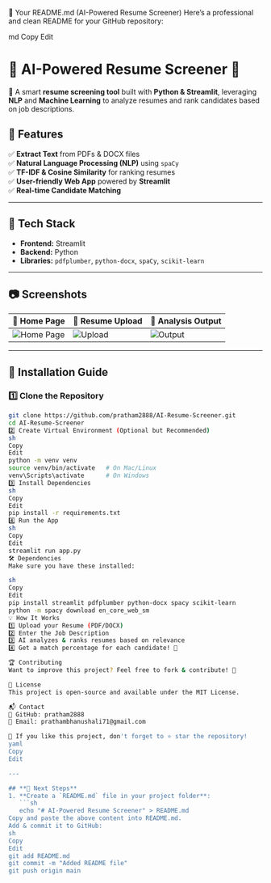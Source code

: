 📌 Your README.md (AI-Powered Resume Screener)
Here’s a professional and clean README for your GitHub repository:

md
Copy
Edit
# 📝 AI-Powered Resume Screener 🎯  
🚀 A smart **resume screening tool** built with **Python & Streamlit**, leveraging **NLP** and **Machine Learning** to analyze resumes and rank candidates based on job descriptions.

## 🌟 Features  
✅ **Extract Text** from PDFs & DOCX files  
✅ **Natural Language Processing (NLP)** using `spaCy`  
✅ **TF-IDF & Cosine Similarity** for ranking resumes  
✅ **User-friendly Web App** powered by **Streamlit**  
✅ **Real-time Candidate Matching**  

---

## 🔧 Tech Stack  
- **Frontend:** Streamlit  
- **Backend:** Python  
- **Libraries:** `pdfplumber`, `python-docx`, `spaCy`, `scikit-learn`  

---

## 📷 Screenshots  
| 📌 Home Page | 📌 Resume Upload | 📌 Analysis Output |
|-------------|---------------|---------------|
| ![Home Page](https://via.placeholder.com/400) | ![Upload](https://via.placeholder.com/400) | ![Output](https://via.placeholder.com/400) |

---

## 🚀 Installation Guide  
### 1️⃣ **Clone the Repository**  
```sh
git clone https://github.com/pratham2888/AI-Resume-Screener.git
cd AI-Resume-Screener
2️⃣ Create Virtual Environment (Optional but Recommended)
sh
Copy
Edit
python -m venv venv
source venv/bin/activate   # On Mac/Linux
venv\Scripts\activate      # On Windows
3️⃣ Install Dependencies
sh
Copy
Edit
pip install -r requirements.txt
4️⃣ Run the App
sh
Copy
Edit
streamlit run app.py
🛠 Dependencies
Make sure you have these installed:

sh
Copy
Edit
pip install streamlit pdfplumber python-docx spacy scikit-learn
python -m spacy download en_core_web_sm
💡 How It Works
1️⃣ Upload your Resume (PDF/DOCX)
2️⃣ Enter the Job Description
3️⃣ AI analyzes & ranks resumes based on relevance
4️⃣ Get a match percentage for each candidate! 🎯

🏆 Contributing
Want to improve this project? Feel free to fork & contribute! 🚀

📜 License
This project is open-source and available under the MIT License.

📬 Contact
🔗 GitHub: pratham2888
📧 Email: prathambhanushali71@gmail.com

🌟 If you like this project, don't forget to ⭐ star the repository!
yaml
Copy
Edit

---

## **📌 Next Steps**
1. **Create a `README.md` file in your project folder**:  
   ```sh
   echo "# AI-Powered Resume Screener" > README.md
Copy and paste the above content into README.md.
Add & commit it to GitHub:
sh
Copy
Edit
git add README.md
git commit -m "Added README file"
git push origin main
